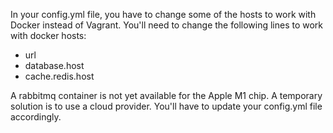 In your config.yml file, you have to change some of the hosts to work with Docker instead of Vagrant.
You'll need to change the following lines to work with docker hosts:
- url
- database.host
- cache.redis.host

A rabbitmq container is not yet available for the Apple M1 chip. A temporary solution is to use a cloud provider. You'll
have to update your config.yml file accordingly.

